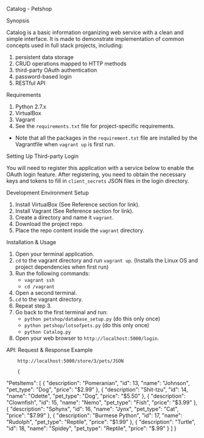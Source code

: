Catalog - Petshop


Synopsis

Catalog is a basic information organizing web service with a clean and 
simple interface. It is made to demonstrate implementation of common 
concepts used in full stack projects, including:

1. persistent data storage
2. CRUD operations mapped to HTTP methods
3. third-party OAuth authentication
4. password-based login
5. RESTful API


Requirements

1. Python 2.7.x
2. VirtualBox
3. Vagrant
4. See the `requirements.txt` file for project-specific requirements.
+ Note that all the packages in the `requirement.txt` file are installed
  by the Vagrantfile when `vagrant up` is first run.


Setting Up Third-party Login

You will need to register this application with a service below to enable
the OAuth login feature. After registering, you need to obtain the necessary keys
and tokens to fill in `client_secrets` JSON files in the login directory.



Development Environment Setup

1. Install VirtualBox (See Reference section for link).
2. Install Vagrant (See Reference section for link).
3. Create a directory and name it `vagrant`.
4. Download the project repo.
5. Place the repo content inside the `vagrant` directory.


Installation & Usage

1. Open your terminal application.
2. `cd` to the vagrant directory and run `vagrant up`.
   (Installs the Linux OS and project dependencies when first run)
3. Run the following commands:
    + `vagrant ssh`  
    + `cd /vagrant`
4. Open a second terminal.
5. `cd` to the vagrant directory.
6. Repeat step 3.
7. Go back to the first terminal and run:  
    + `python petshop/database_setup.py` (do this only once)
    + `python petshop/lotsofpets.py` (do this only once)
    + `python Catalog.py`
8. Open your web browser to `http://localhost:5000/login`.



API: Request & Response Example


        http://localhost:5000/store/3/pets/JSON  

        {
  "PetsItems": [
    {
      "description": "Pomeranian", 
      "id": 13, 
      "name": "Johnson", 
      "pet_type": "Dog", 
      "price": "$2.99"
    }, 
    {
      "description": "Shit-tzu", 
      "id": 14, 
      "name": "Odette", 
      "pet_type": "Dog", 
      "price": "$5.50"
    }, 
    {
      "description": "Clownfish", 
      "id": 15, 
      "name": "Nemo", 
      "pet_type": "Fish", 
      "price": "$3.99"
    }, 
    {
      "description": "Sphynx", 
      "id": 16, 
      "name": "Jynx", 
      "pet_type": "Cat", 
      "price": "$7.99"
    }, 
    {
      "description": "Burmese Python", 
      "id": 17, 
      "name": "Rudolph", 
      "pet_type": "Reptile", 
      "price": "$1.99"
    }, 
    {
      "description": "Turtle", 
      "id": 18, 
      "name": "Spidey", 
      "pet_type": "Reptile", 
      "price": "$.99"
    }
  ]
}

